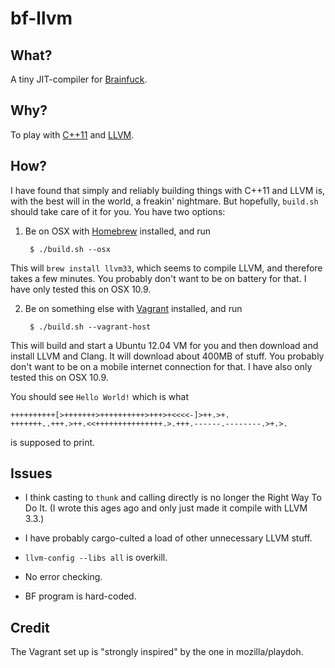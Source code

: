 bf-llvm
=======

What?
-----

A tiny JIT-compiler for [Brainfuck](https://en.wikipedia.org/wiki/Brainfuck).

Why?
----

To play with [C++11](https://en.wikipedia.org/wiki/C%2B%2B11) and
[LLVM](http://llvm.org).

How?
----

I have found that simply and reliably building things with C++11 and LLVM is,
with the best will in the world, a freakin' nightmare. But hopefully, `build.sh`
should take care of it for you. You have two options:

1. Be on OSX with [Homebrew](http://brew.sh) installed, and run
    
        $ ./build.sh --osx

  This will `brew install llvm33`, which seems to compile LLVM, and therefore
  takes a few minutes. You probably don't want to be on battery for that. I have
  only tested this on OSX 10.9.

2. Be on something else with [Vagrant](http://vagrantup.com) installed, and run

        $ ./build.sh --vagrant-host

  This will build and start a Ubuntu 12.04 VM for you and then download and
  install LLVM and Clang. It will download about 400MB of stuff. You probably
  don't want to be on a mobile internet connection for that. I have also only
  tested this on OSX 10.9.

You should see `Hello World!` which is what

    ++++++++++[>+++++++>++++++++++>+++>+<<<<-]>++.>+.
    +++++++..+++.>++.<<+++++++++++++++.>.+++.------.--------.>+.>.

is supposed to print.

Issues
------

* I think casting to `thunk` and calling directly is no longer the Right Way To
  Do It. (I wrote this ages ago and only just made it compile with LLVM 3.3.)

* I have probably cargo-culted a load of other unnecessary LLVM stuff.

* `llvm-config --libs all` is overkill.

* No error checking.

* BF program is hard-coded.

Credit
------

The Vagrant set up is "strongly inspired" by the one in mozilla/playdoh.
